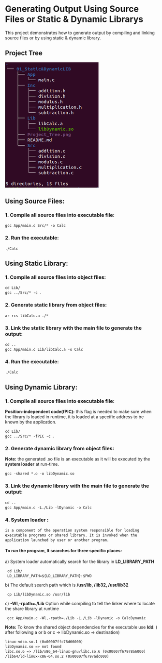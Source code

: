 # Generating Output Using Source Files or Static & Dynamic Librarys 

This project demonstrates how to generate output by compiling and linking source files or by using static & dynamic library.

## Project Tree
![](ProjectTree.png)


## Using Source Files:

### 1. Compile all source files into executable file:
    gcc App/main.c Src/* -o Calc

### 2. Run the executable:
    ./Calc

## Using Static Library:

### 1. Compile all source files into object files:
    cd Lib/
    gcc ../Src/* -c .

### 2. Generate static library from object files:
    ar rcs libCalc.a ./*

### 3. Link the static library with the main file to generate the output:
    cd ..
    gcc App/main.c Lib/libCalc.a -o Calc
    
### 4. Run the executable:
    ./Calc    

## Using Dynamic Library:

### 1. Compile all source files into executable file:
  **Position-independent code(fPIC):** this flag is needed to make sure when the library is loaded in runtime, it is loaded at a specific address to be known by the application.  
  
    cd Lib/
    gcc ../Src/* -fPIC -c .

### 2. Generate dynamic library from object files:
  **Note:** the generated .so file is an executable as it will be executed by the **system loader** at run-time.
  
    gcc -shared *.o -o libDynamic.so
    
### 3. Link the dynamic library with the main file to generate the output:
    cd ..
    gcc App/main.c -L./Lib -lDynamic -o Calc

### 4. System loader :
    is a component of the operation system responsible for loading executable programs or shared library. It is invoked when the application launched by user or another program.
#### To run the program, It searches for three specific places:
  a) System loader automatically search for the library in **LD_LIBRARY_PATH**  
  
     cd Lib/
     LD_LIBRARY_PATH=${LD_LIBRARY_PATH}:$PWD

  b) The default search path which is **/usr/lib, /lib32, /usr/lib32** 
  
     cp Lib/libDynamic.so /usr/lib
     
  c) **-Wl,-rpath=./Lib** Option while compiling to tell the linker where to locate the share library at runtime 
  
     gcc App/main.c -Wl,-rpath=./Lib -L./Lib -lDynamic -o CalcDynamic  

**Note:** To know the shared object dependencies for the executable use **ldd**. ( after following a or b or c ->  libDynamic.so => destination)

	linux-vdso.so.1 (0x00007ffc78d66000)
	libDynamic.so => not found
	libc.so.6 => /lib/x86_64-linux-gnu/libc.so.6 (0x00007f67978a6000)
	/lib64/ld-linux-x86-64.so.2 (0x00007f6797adc000)

    
     












    
